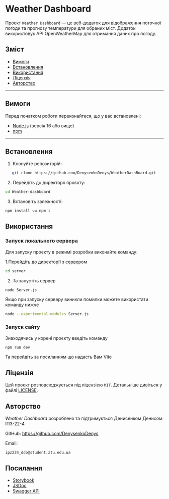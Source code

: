 # Weather Dashboard

Проєкт `Weather Dashboard` — це веб-додаток для відображення поточної погоди та прогнозу температури для обраних міст. Додаток використовує API OpenWeatherMap для отримання даних про погоду.

## Зміст

- [Вимоги](#вимоги)
- [Встановлення](#встановлення)
- [Використання](#використання)
- [Ліцензія](#ліцензія)
- [Авторство](#авторство)

---

## Вимоги

Перед початком роботи переконайтеся, що у вас встановлені:

- [Node.js](https://nodejs.org/) (версія 16 або вище)
- [npm](https://www.npmjs.com/)

---
## Встановлення

1. Клонуйте репозиторій: 
```bash
   git clone https://github.com/DenysenkoDenys/WeatherDashBoard.git
```
2. Перейдіть до директорії проєкту:
 ```bash
cd Weather-dashboard
```
3. Встановіть залежності:
 ```bash
npm install чи npm i
```
## Використання

### Запуск локального сервера
Для запуску проєкту в режимі розробки виконайте команду:

1.Перейдіть до директорії з сервером
 ```bash
cd server
```

2. Та запустіть сервер
 ```bash
node Server.js  
```
Якщо при запуску серверу виникли помилки можете використати команду нижче
 ```bash
 node --experimental-modules Server.js
```
### Запуск сайту

Знаходячись у корені проєкту введіть команду
 ```bash
npm run dev
```
Та перейдіть за посиланням що надасть Вам Vite 

## Ліцензія

Цей проєкт розповсюджується під ліцензією `MIT`. Детальніше дивіться у файлі [LICENSE](Weather_Dashboard/licenses.json).

## Авторство
*Weather Dashboard* розроблено та підтримується Денисенком Денисом ІПЗ-22-4

GitHub: https://github.com/DenysenkoDenys

Email: 
```
ipz224_ddo@student.ztu.edu.ua
```
## Посилання

- [Storybook](Weather_Dashboard/src/stories/ForecastChart.stories.jsx)
- [JSDoc](Weather_Dashboard/docs/index.html)
- [Swagger API](Weather_Dashboard/server/swagger.json)
